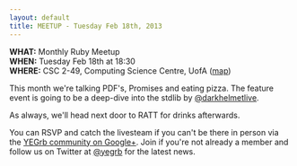 ```yaml
---
layout: default
title: MEETUP - Tuesday Feb 18th, 2013
---
```


**WHAT:** Monthly Ruby Meetup  
**WHEN:** Tuesday Feb 18th at 18:30  
**WHERE:** CSC 2-49, Computing Science Centre, UofA ([map](https://maps.google.com/maps/place?q=Computing+Science+Centre,+Edmonton,+AB,+Canada&hl=en&ftid=0x53a0218a9ccbcfa5:0xaae88fa1314cc64e))  

This month we're talking PDF's, Promises and eating pizza. The feature event is going to be a deep-dive into the stdlib by [@darkhelmetlive](http://twitter.com/darkhelmetlive).

As always, we'll head next door to RATT for drinks afterwards.

You can RSVP and catch the livesteam if you can't be there in person via the [YEGrb community on Google+](https://plus.google.com/communities/101707315547259073771). Join if you're not already a member and follow us on Twitter at [@yegrb](http://twitter.com/yegrb) for the latest news.